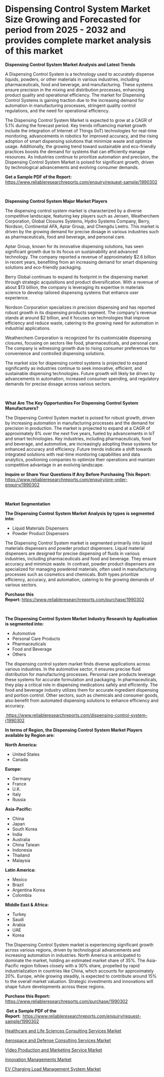 <p><h1>Dispensing Control System Market Size Growing and Forecasted for period from 2025 - 2032 and provides complete market analysis of this market</h1></p><p><strong>Dispensing Control System Market Analysis and Latest Trends</strong></p>
<p><p>A Dispensing Control System is a technology used to accurately dispense liquids, powders, or other materials in various industries, including pharmaceuticals, food and beverage, and manufacturing. These systems ensure precision in the mixing and distribution processes, enhancing product quality and operational efficiency. The market for Dispensing Control Systems is gaining traction due to the increasing demand for automation in manufacturing processes, stringent quality control regulations, and the need for operational efficiency.</p><p>The Dispensing Control System Market is expected to grow at a CAGR of 5.1% during the forecast period. Key trends influencing market growth include the integration of Internet of Things (IoT) technologies for real-time monitoring, advancements in robotics for improved accuracy, and the rising adoption of smart dispensing solutions that minimize waste and optimize usage. Additionally, the growing trend toward sustainable and eco-friendly practices boosts the demand for systems that can efficiently manage resources. As industries continue to prioritize automation and precision, the Dispensing Control System Market is poised for significant growth, driven by technological advancements and evolving consumer demands.</p></p>
<p><strong>Get a Sample PDF of the Report:&nbsp;</strong> <a href="https://www.reliableresearchreports.com/enquiry/request-sample/1990302?utm_campaign=16&utm_medium=2&utm_source=Github&utm_content=ia&utm_term=11032025&utm_id=dispensing-control-system">https://www.reliableresearchreports.com/enquiry/request-sample/1990302</a></p>
<p>&nbsp;</p>
<p><strong>Dispensing Control System Major Market Players</strong></p>
<p><p>The dispensing control system market is characterized by a diverse competitive landscape, featuring key players such as Jensen, Weatherchem Corporation, Global Closures Systems, Hydro Systems Company, Berry, Nordson, Continental AFA, Aptar Group, and Chengdu Leetro. This market is driven by the growing demand for precise dosage in various industries such as pharmaceuticals, food and beverage, and personal care.</p><p>Aptar Group, known for its innovative dispensing solutions, has seen significant growth due to its focus on sustainability and advanced technology. The company reported a revenue of approximately $2.6 billion in recent years, benefiting from an increasing demand for smart dispensing solutions and eco-friendly packaging.</p><p>Berry Global continues to expand its footprint in the dispensing market through strategic acquisitions and product diversification. With a revenue of about $13 billion, the company is leveraging its expertise in materials science to develop tailored dispensing systems that enhance user experience.</p><p>Nordson Corporation specializes in precision dispensing and has reported robust growth in its dispensing products segment. The company's revenue stands at around $2 billion, and it focuses on technologies that improve efficiency and reduce waste, catering to the growing need for automation in industrial applications.</p><p>Weatherchem Corporation is recognized for its customizable dispensing closures, focusing on sectors like food, pharmaceuticals, and personal care. The company is witnessing growth due to rising consumer preferences for convenience and controlled dispensing solutions.</p><p>The market size for dispensing control systems is projected to expand significantly as industries continue to seek innovative, efficient, and sustainable dispensing technologies. Future growth will likely be driven by advancements in automation, increased consumer spending, and regulatory demands for precise dosage across various sectors.</p></p>
<p>&nbsp;</p>
<p><strong>What Are The Key Opportunities For Dispensing Control System Manufacturers?</strong></p>
<p><p>The Dispensing Control System market is poised for robust growth, driven by increasing automation in manufacturing processes and the demand for precision in production. The market is projected to expand at a CAGR of approximately 8% over the next five years, fueled by advancements in IoT and smart technologies. Key industries, including pharmaceuticals, food and beverage, and automotive, are increasingly adopting these systems for enhanced accuracy and efficiency. Future trends indicate a shift towards integrated solutions with real-time monitoring capabilities and data analytics, positioning companies to optimize their operations and maintain competitive advantage in an evolving landscape.</p></p>
<p><strong>Inquire or Share Your Questions If Any Before Purchasing This Report:</strong> <a href="https://www.reliableresearchreports.com/enquiry/pre-order-enquiry/1990302?utm_campaign=16&utm_medium=2&utm_source=Github&utm_content=ia&utm_term=11032025&utm_id=dispensing-control-system">https://www.reliableresearchreports.com/enquiry/pre-order-enquiry/1990302</a></p>
<p>&nbsp;</p>
<p><strong>Market Segmentation</strong></p>
<p><strong>The Dispensing Control System Market Analysis by types is segmented into:</strong></p>
<p><ul><li>Liquid Materials Dispensers</li><li>Powder Product Dispensers</li></ul></p>
<p><p>The Dispensing Control System market is segmented primarily into liquid materials dispensers and powder product dispensers. Liquid material dispensers are designed for precise dispensing of fluids in various industries, including pharmaceuticals and food and beverage. They ensure accuracy and minimize waste. In contrast, powder product dispensers are specialized for managing powdered materials, often used in manufacturing processes such as cosmetics and chemicals. Both types prioritize efficiency, accuracy, and automation, catering to the growing demands of various sectors.</p></p>
<p><strong>Purchase this Report:&nbsp;</strong><a href="https://www.reliableresearchreports.com/purchase/1990302?utm_campaign=16&utm_medium=2&utm_source=Github&utm_content=ia&utm_term=11032025&utm_id=dispensing-control-system">https://www.reliableresearchreports.com/purchase/1990302</a></p>
<p>&nbsp;</p>
<p><strong>The Dispensing Control System Market Industry Research by Application is segmented into:</strong></p>
<p><ul><li>Automotive</li><li>Personal Care Products</li><li>Pharmaceuticals</li><li>Food and Beverage</li><li>Others</li></ul></p>
<p><p>The dispensing control system market finds diverse applications across various industries. In the automotive sector, it ensures precise fluid distribution for manufacturing processes. Personal care products leverage these systems for accurate formulation and packaging. In pharmaceuticals, they play a critical role in dispensing medications safely and efficiently. The food and beverage industry utilizes them for accurate ingredient dispensing and portion control. Other sectors, such as chemicals and consumer goods, also benefit from automated dispensing solutions to enhance efficiency and accuracy.</p></p>
<p><a href="https://www.reliableresearchreports.com/dispensing-control-system-r1990302?utm_campaign=16&utm_medium=2&utm_source=Github&utm_content=ia&utm_term=11032025&utm_id=dispensing-control-system">&nbsp;https://www.reliableresearchreports.com/dispensing-control-system-r1990302</a></p>
<p><strong>In terms of Region, the Dispensing Control System Market Players available by Region are:</strong></p>
<p>
    <p> <strong> North America: </strong>
        <ul>
            <li>United States</li>
            <li>Canada</li>
        </ul>
        </p> 
    <p> <strong> Europe: </strong>
        <ul>
            <li>Germany</li>
            <li>France</li>
            <li>U.K.</li>
            <li>Italy</li>
            <li>Russia</li>
        </ul>
        </p> 
    <p> <strong> Asia-Pacific: </strong>
        <ul>
            <li>China</li>
            <li>Japan</li>
            <li>South Korea</li>
            <li>India</li>
            <li>Australia</li>
            <li>China Taiwan</li>
            <li>Indonesia</li>
            <li>Thailand</li>
            <li>Malaysia</li>
        </ul>
        </p> 
    <p> <strong> Latin America: </strong>
        <ul>
            <li>Mexico</li>
            <li>Brazil</li>
            <li>Argentina Korea</li>
            <li>Colombia</li>
        </ul>
        </p> 
    <p> <strong> Middle East & Africa: </strong>
        <ul>
            <li>Turkey</li>
            <li>Saudi</li>
            <li>Arabia</li>
            <li>UAE</li>
            <li>Korea</li>
        </ul>
    </p>
    </p>
<p><p>The Dispensing Control System market is experiencing significant growth across various regions, driven by technological advancements and increasing automation in industries. North America is anticipated to dominate the market, holding an estimated market share of 35%. The Asia-Pacific region follows closely with a 30% share, propelled by rapid industrialization in countries like China, which accounts for approximately 20%. Europe, while growing steadily, is expected to contribute around 15% to the overall market valuation. Strategic investments and innovations will shape future developments across these regions.</p></p>
<p><strong>Purchase this Report: </strong><a href="https://www.reliableresearchreports.com/purchase/1990302?utm_campaign=16&utm_medium=2&utm_source=Github&utm_content=ia&utm_term=11032025&utm_id=dispensing-control-system">https://www.reliableresearchreports.com/purchase/1990302</a></p>
<p>&nbsp;<strong>Get a Sample PDF of the Report:&nbsp;&nbsp;</strong><a href="https://www.reliableresearchreports.com/enquiry/request-sample/1990302?utm_campaign=16&utm_medium=2&utm_source=Github&utm_content=ia&utm_term=11032025&utm_id=dispensing-control-system">https://www.reliableresearchreports.com/enquiry/request-sample/1990302</a></p>
<p><strong></strong></p>
<p><p><a href="https://github.com/groszsaoudrd/Market-Research-Report-List-1/blob/main/healthcare-and-life-sciences-consulting-services-market.md?utm_campaign=16&utm_medium=2&utm_source=Github&utm_content=ia&utm_term=11032025&utm_id=dispensing-control-system">Healthcare and Life Sciences Consulting Services Market</a></p><p><a href="https://github.com/cachuhashieb/Market-Research-Report-List-1/blob/main/aerospace-and-defense-consulting-services-market.md?utm_campaign=16&utm_medium=2&utm_source=Github&utm_content=ia&utm_term=11032025&utm_id=dispensing-control-system">Aerospace and Defense Consulting Services Market</a></p><p><a href="https://github.com/lenjakam/Market-Research-Report-List-1/blob/main/video-production-and-marketing-service-market.md?utm_campaign=16&utm_medium=2&utm_source=Github&utm_content=ia&utm_term=11032025&utm_id=dispensing-control-system">Video Production and Marketing Service Market</a></p><p><a href="https://github.com/kmettjanksj7/Market-Research-Report-List-1/blob/main/innovation-managements-market.md?utm_campaign=16&utm_medium=2&utm_source=Github&utm_content=ia&utm_term=11032025&utm_id=dispensing-control-system">Innovation Managements Market</a></p><p><a href="https://github.com/denuetkachci/Market-Research-Report-List-1/blob/main/ev-charging-load-management-system-market.md?utm_campaign=16&utm_medium=2&utm_source=Github&utm_content=ia&utm_term=11032025&utm_id=dispensing-control-system">EV Charging Load Management System Market</a></p></p>
